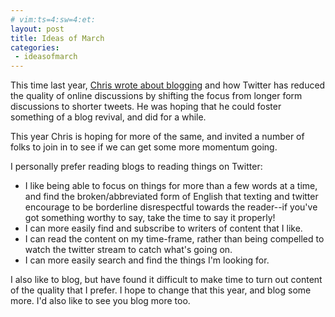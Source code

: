 ```yaml
---
# vim:ts=4:sw=4:et:
layout: post
title: Ideas of March
categories:
 - ideasofmarch
---
```


This time last year, [Chris wrote about blogging](http://shiflett.org/blog/2011/mar/ideas-of-march) and how
Twitter has reduced the quality of online discussions by shifting the
focus from longer form discussions to shorter tweets.  He was hoping
that he could foster something of a blog revival, and did for a while.

This year Chris is hoping for more of the same, and invited a number of
folks to join in to see if we can get some more momentum going.

I personally prefer reading blogs to reading things on Twitter:

 * I like being able to focus on things for more than a few words at a
   time, and find the broken/abbreviated form of English that
   texting and twitter encourage to be borderline disrespectful towards
   the reader--if you've got something worthy to say, take the time to
   say it properly!
 * I can more easily find and subscribe to writers of content that I
   like.
 * I can read the content on my time-frame, rather than being compelled
   to watch the twitter stream to catch what's going on.
 * I can more easily search and find the things I'm looking for.

I also like to blog, but have found it difficult to make time to turn out
content of the quality that I prefer.  I hope to change that this year,
and blog some more.  I'd also like to see you blog more too.


